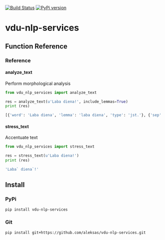 [![Build Status](https://travis-ci.org/aleksas/vdu-nlp-services.svg?branch=master)](https://travis-ci.org/aleksas/vdu-nlp-services)
[![PyPi version](https://pypip.in/v/vdu-nlp-services/badge.png)](https://pypi.org/project/vdu-nlp-services/)

# vdu-nlp-services

## Function Reference

### Reference

#### analyze_text

Perform morphological analysis

```python
from vdu_nlp_services import analyze_text

res = analyze_text(u'Laba diena!', include_lemmas=True)
print (res)
```
```sh
[{'word': 'Laba diena', 'lemma': 'laba diena', 'type': 'jst.'}, {'sep': '!'}, {'p': None}]
```
#### stress_text

Accentuate text

```python
from vdu_nlp_services import stress_text

res = stress_text(u'Laba diena!')
print (res)
```
```sh
'Laba` diena`!'
```

## Install

### PyPi
```bash
pip install vdu-nlp-services
```
### Git
```bash
pip install git+https://github.com/aleksas/vdu-nlp-services.git
```
